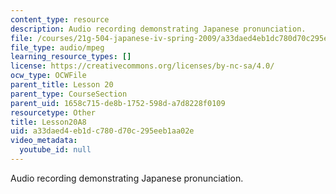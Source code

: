 ```yaml
---
content_type: resource
description: Audio recording demonstrating Japanese pronunciation.
file: /courses/21g-504-japanese-iv-spring-2009/a33daed4eb1dc780d70c295eeb1aa02e_Lesson20A8.mp3
file_type: audio/mpeg
learning_resource_types: []
license: https://creativecommons.org/licenses/by-nc-sa/4.0/
ocw_type: OCWFile
parent_title: Lesson 20
parent_type: CourseSection
parent_uid: 1658c715-de8b-1752-598d-a7d8228f0109
resourcetype: Other
title: Lesson20A8
uid: a33daed4-eb1d-c780-d70c-295eeb1aa02e
video_metadata:
  youtube_id: null
---
```

Audio recording demonstrating Japanese pronunciation.
